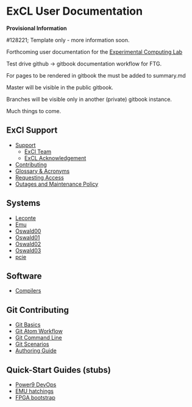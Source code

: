 # ExCL User Documentation

**Provisional Information**

#128221; Template only - more information soon.

Forthcoming user documentation for the [Experimental Computing Lab](https://excl.ornl.gov/)

Test drive github -> gitbook documentation workflow for FTG.

For pages to be rendered in gitbook the must be added to summary.md

Master will be visible in the public gitbook.

Branches will be visible only in another (private) gitbook instance.

Much things to come.


## ExCl Support

- [Support](SUPPORT.md)
  - [ExCl Team](MEMBERS.md)
  - [ExCL Acknowledgement](acknowledge.md)
- [Contributing](CONTRIBUTING.md)
- [Glossary & Acronyms](GLOSSARY_.md)
- [Requesting Access](access-info.md)
- [Outages and Maintenance Policy](outages.md)

## Systems

- [Leconte](hosts/leconte.md)
- [Emu](hosts/emu.md)
- [Oswald00](hosts/oswald00.md)
- [Oswald01](hosts/oswald01.md)
- [Oswald02](hosts/oswald02.md)
- [Oswald03](hosts/oswald03.md)
- [pcie](hosts/pcie.md)

## Software

- [Compilers](software/compilers.md)

## Git Contributing
- [Git Basics](contributing/git-basics.md)
 - [Git Atom Workflow](contributing/git-workflow.md)
 - [Git Command Line](contributing/git-command-line.md)
 - [Git Scenarios](contributing/git-scenarios.md)
- [Authoring Guide](contributing/authoring-guide.md)

## Quick-Start Guides (stubs)
  - [Power9 DevOps](quick-starts/power9-devops-quick-start.md)
  - [EMU hatchings](quick-starts/emu-quick-start.md)
  - [FPGA bootstrap](quick-starts/fpga-quick-start.md)
